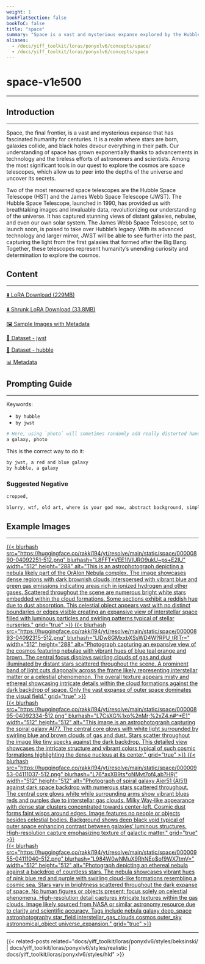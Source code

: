 ```yaml
---
weight: 1
bookFlatSection: false
bookToC: false
title: "space"
summary: "Space is a vast and mysterious expanse explored by the Hubble and James Webb Spaces Space Telescopes."
aliases:
  - /docs/yiff_toolkit/loras/ponyxlv6/concepts/space/
  - /docs/yiff_toolkit/loras/ponyxlv6/concepts/space
---
```


<!--markdownlint-disable MD025 MD033 -->

# space-v1e500

---

## Introduction

---

Space, the final frontier, is a vast and mysterious expanse that has fascinated humanity for centuries. It is a realm where stars are born, galaxies collide, and black holes devour everything in their path. Our understanding of space has grown exponentially thanks to advancements in technology and the tireless efforts of astronomers and scientists. Among the most significant tools in our quest to explore the cosmos are space telescopes, which allow us to peer into the depths of the universe and uncover its secrets.

Two of the most renowned space telescopes are the Hubble Space Telescope (HST) and the James Webb Space Telescope (JWST). The Hubble Space Telescope, launched in 1990, has provided us with breathtaking images and invaluable data, revolutionizing our understanding of the universe. It has captured stunning views of distant galaxies, nebulae, and even our own solar system. The James Webb Space Telescope, set to launch soon, is poised to take over Hubble’s legacy. With its advanced technology and larger mirror, JWST will be able to see further into the past, capturing the light from the first galaxies that formed after the Big Bang. Together, these telescopes represent humanity’s unending curiosity and determination to explore the cosmos.

## Content

---

[⬇️ LoRA Download (229MB)](https://huggingface.co/rakki194/yt/resolve/main/ponyxl_loras/space-v1e500.safetensors?download=true)

[⬇️ Shrunk LoRA Download (33.8MB)](https://huggingface.co/rakki194/yt/resolve/main/ponyxl_loras_shrunk_2/space-v1e500_frockpt1_th-3.55.safetensors?download=true)

[🖼️ Sample Images with Metadata](https://huggingface.co/k4d3/yiff_toolkit/tree/main/static/{})

[📐 Dataset - jwst](https://huggingface.co/datasets/k4d3/furry/tree/main/by_jwst)

[📐 Dataset - hubble](https://huggingface.co/datasets/k4d3/furry/tree/main/by_hubble)

[📊 Metadata](https://huggingface.co/k4d3/yiff_toolkit/raw/main/ponyxl_loras/space-v1e500.json)

## Prompting Guide

---

Keywords:

- `by hubble`
- `by jwst`

```r
# Here, using `photo` will sometimes randomly add really distorted hands.
a galaxy, photo
```

This is the correct way to do it:

```r
by jwst, a red and blue galaxy
by hubble, a galaxy
```

### Suggested Negative

```md
cropped,

blurry, wtf, old art, where is your god now, abstract background, simple background, cropped
```

## Example Images

---

<div class="image-grid">
    <div class="image-grid-container">

<a href="https://huggingface.co/rakki194/yt/resolve/main/static/space/00000890-04092251.png">
{{< blurhash
src="https://huggingface.co/rakki194/yt/resolve/main/static/space/00000890-04092251-512.png"
    blurhash="L8FFT*VEE1IVIURO9ukU~ps+E2IU"
    width="512"
    height="288"
    alt="This is an astrophotograph depicting a nebula likely part of the OrAIon Nebula complex. The image showcases dense regions with dark brownish clouds interspersed with vibrant blue and green gas emissions indicating areas rich in ionized hydrogen and other gases. Scattered throughout the scene are numerous bright white stars embedded within the cloud formations. Some sections exhibit a reddish hue due to dust absorption. This celestial object appears vast with no distinct boundaries or edges visible creating an expansive view of interstellar space filled with luminous particles and swirling patterns typical of stellar nurseries."
    grid="true"
>}}
</a>

<a href="https://huggingface.co/rakki194/yt/resolve/main/static/space/00000893-04092315.png">
{{< blurhash
src="https://huggingface.co/rakki194/yt/resolve/main/static/space/00000893-04092315-512.png"
    blurhash="LIDw8GMxxbXSsWD4W?RPU_tRlTr="
    width="512"
    height="288"
    alt="Photograph capturing an expansive view of the cosmos featuring nebulae with vibrant hues of blue teal orange and brown. The central focus displays swirling clouds of gas and dust illuminated by distant stars scattered throughout the scene. A prominent band of light cuts diagonally across the frame likely representing interstellar matter or a celestial phenomenon. The overall texture appears misty and ethereal showcasing intricate details within the cloud formations against the dark backdrop of space. Only the vast expanse of outer space dominates the visual field."
    grid="true"
>}}
</a>
</div>
</div>
<div class="image-grid">
<div class="image-grid-container">

<a href="https://huggingface.co/rakki194/yt/resolve/main/static/space/00000895-04092334.png">
{{< blurhash
src="https://huggingface.co/rakki194/yt/resolve/main/static/space/00000895-04092334-512.png"
    blurhash="L7CsXG%1xo%2nMr;%2xZ4,n#^*E1"
    width="512"
    height="512"
    alt="This image is an astrophotograph capturing the spiral galaxy AI77. The central core glows with white light surrounded by swirling blue and brown clouds of gas and dust. Stars scatter throughout the image like tiny specks against the dark backdrop. This detailed view showcases the intricate structure and vibrant colors typical of such cosmic formations highlighting the dense nucleus at its center."
    grid="true"
>}}
</a>

<a href="https://huggingface.co/rakki194/yt/resolve/main/static/space/00000953-04111037.png">
{{< blurhash
src="https://huggingface.co/rakki194/yt/resolve/main/static/space/00000953-04111037-512.png"
    blurhash="L76*axXB9ts*oNMvt7of4,ab?HRj"
    width="512"
    height="512"
    alt="Photograph of spiral galaxy Aier51 (AI51) against dark space backdrop with numerous stars scattered throughout. The central core glows white while surrounding arms show vibrant blues reds and purples due to interstellar gas clouds. Milky Way-like appearance with dense star clusters concentrated towards center-left. Cosmic dust forms faint wisps around edges. Image features no people or objects besides celestial bodies. Background shows deep black void typical of outer space enhancing contrast between galaxies' luminous structures. High-resolution capture emphasizing texture of galactic matter."
    grid="true"
>}}
</a>
</div>
</div>
<div class="image-grid">
<div class="image-grid-container">
<a href="https://huggingface.co/rakki194/yt/resolve/main/static/space/00000955-04111040.png">
{{< blurhash
src="https://huggingface.co/rakki194/yt/resolve/main/static/space/00000955-04111040-512.png"
    blurhash="L984W0wNMuX9RhNEo$of9WX7tmV="
    width="512"
    height="512"
    alt="Photograph depicting an ethereal nebula against a backdrop of countless stars. The nebula showcases vibrant hues of pink blue red and purple with swirling cloud-like formations resembling a cosmic sea. Stars vary in brightness scattered throughout the dark expanse of space. No human figures or objects present; focus solely on celestial phenomena. High-resolution detail captures intricate textures within the gas clouds. Image likely sourced from NASA or similar astronomy resource due to clarity and scientific accuracy. Tags include nebula galaxy deep_space astrophotography star_field interstellar_gas_clouds cosmos outer_sky astronomical_object universe_expansion."
    grid="true"
>}}
</a>
</div>
</div>

---

<!--
HUGO_SEARCH_EXCLUDE_START
-->
{{< related-posts related="docs/yiff_toolkit/loras/ponyxlv6/styles/beksinski/ | docs/yiff_toolkit/loras/ponyxlv6/styles/realistic | docs/yiff_toolkit/loras/ponyxlv6/styles/hld" >}}
<!--
HUGO_SEARCH_EXCLUDE_END
-->
